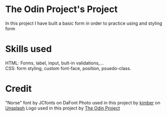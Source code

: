 # The Odin Project's Project
In this project I have built a basic form in order to practice using and styling form
# Skills used
HTML: Forms, label, input, bult-in validations,...  
CSS: form styling, custom font-face, position, psuedo-class.
# Credit
"Norse" font by JCfonts on DaFont
Photo used in this project by [kimber](https://unsplash.com/@kimmberr) on [Unsplash](https://unsplash.com/)
Logo used in this project by [The Odin Project](https://www.theodinproject.com/)

